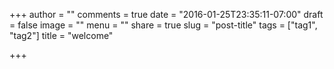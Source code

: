 +++
author = ""
comments = true
date = "2016-01-25T23:35:11-07:00"
draft = false
image = ""
menu = ""
share = true
slug = "post-title"
tags = ["tag1", "tag2"]
title = "welcome"

+++
